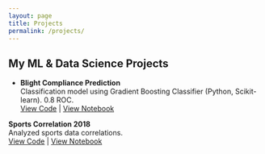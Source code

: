 ```yaml
---
layout: page
title: Projects
permalink: /projects/
---
```

## My ML & Data Science Projects
- **Blight Compliance Prediction**  
  Classification model using Gradient Boosting Classifier (Python, Scikit-learn). 0.8 ROC.  
  [View Code](https://github.com/hmortazavi89/blight-compliance-prediction/blob/b1a0e258ac3adab899e548c514149eefd97ffcef/assignment4.ipynb) | [View Notebook](https://github.com/hmortazavi89/blight-compliance-prediction)
  
**Sports Correlation 2018**  
  Analyzed sports data correlations.  
  [View Code](https://github.com/hmortazavi89/sports-correlation2018/blob/d0e7eb15bc03571713b3e610133d79269bcc67f5/assignment4.ipynb) | [View Notebook](https://github.com/hmortazavi89/sports-correlation2018.git)